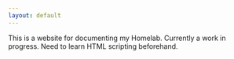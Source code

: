 ```yaml
---
layout: default
---
```


This is a website for documenting my Homelab. Currently a work in progress. Need to learn HTML scripting beforehand.

